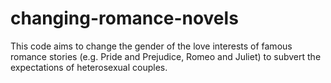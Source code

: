 # changing-romance-novels
This code aims to change the gender of the love interests of famous romance stories (e.g. Pride and Prejudice, Romeo and Juliet) to subvert the expectations of heterosexual couples.
